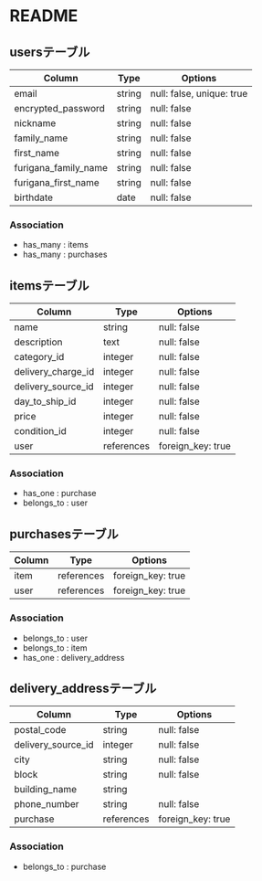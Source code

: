 # README

## usersテーブル
| Column | Type       | Options                        |
| ------ | ---------- | ------------------------------ |
|email| string | null: false, unique: true | 
|encrypted_password|string| null: false |
|nickname|string| null: false |
|family_name|string| null: false |
|first_name|string|null: false|
|furigana_family_name|string|null: false|
|furigana_first_name|string|null: false|
|birthdate|date|null: false|

### Association
- has_many : items
- has_many : purchases

## itemsテーブル
| Column | Type       | Options                        |
| ------ | ---------- | ------------------------------ |
|name|string| null: false |
|description|text| null: false |
|category_id|integer| null: false |
|delivery_charge_id|integer| null: false |
|delivery_source_id|integer| null: false |
|day_to_ship_id|integer| null: false |
|price|integer| null: false |
|condition_id|integer| null: false |
|user|references| foreign_key: true |

### Association
- has_one : purchase
- belongs_to : user

## purchasesテーブル
| Column | Type       | Options                        |
| ------ | ---------- | ------------------------------ |
|item|references| foreign_key: true |
|user|references| foreign_key: true |


### Association
- belongs_to : user
- belongs_to : item
- has_one    : delivery_address


## delivery_addressテーブル
| Column | Type       | Options                        |
| ------ | ---------- | ------------------------------ |
|postal_code|string| null: false |
|delivery_source_id|integer| null: false |
|city|string| null: false |
|block|string| null: false |
|building_name|string|  |
|phone_number|string| null: false |
|purchase|references| foreign_key: true |


### Association
- belongs_to : purchase